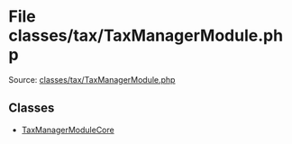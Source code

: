 File classes/tax/TaxManagerModule.php
=========

Source: [classes/tax/TaxManagerModule.php](https://github.com/PrestaShop/PrestaShop/blob/1.6.1.2/classes/tax/TaxManagerModule.php)


Classes
-------

* [TaxManagerModuleCore](class.TaxManagerModuleCore.md)

